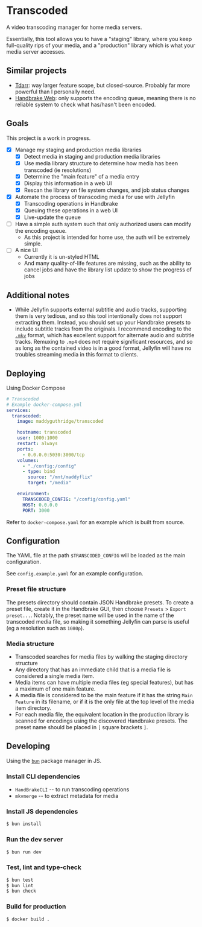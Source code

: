 # Transcoded

A video transcoding manager for home media servers.

Essentially, this tool allows you to have a "staging" library, where you keep
full-quality rips of your media, and a "production" library which is what your
media server accesses.

## Similar projects

* [Tdarr](https://home.tdarr.io/): way larger feature scope, but closed-source.
  Probably far more powerful than I personally need.
* [Handbrake Web](https://github.com/TheNickOfTime/handbrake-web): only supports
  the encoding queue, meaning there is no reliable system to check what
  has/hasn't been encoded.

## Goals

This project is a work in progress.

* [x] Manage my staging and production media libraries
    * [x] Detect media in staging and production media libraries
    * [x] Use media library structure to determine how media has been transcoded
          (ie resolutions)
    * [x] Determine the "main feature" of a media entry
    * [x] Display this information in a web UI
    * [x] Rescan the library on file system changes, and job status changes
* [x] Automate the process of transcoding media for use with Jellyfin
    * [x] Transcoding operations in Handbrake
    * [x] Queuing these operations in a web UI
    * [x] Live-update the queue
* [ ] Have a simple auth system such that only authorized users can modify the
      encoding queue.
    * As this project is intended for home use, the auth will be extremely
      simple.
* [ ] A nice UI
    * Currently it is un-styled HTML
    * And many quality-of-life features are missing, such as the ability to
      cancel jobs and have the library list update to show the progress of jobs

## Additional notes

* While Jellyfin supports external subtitle and audio tracks, supporting them is
  very tedious, and so this tool intentionally does not support extracting
  them. Instead, you should set up your Handbrake presets to include subtitle
  tracks from the originals. I recommend encoding to the
  [`.mkv`](https://en.wikipedia.org/wiki/Matroska) format, which has excellent
  support for alternate audio and subtitle tracks. Remuxing to `.mp4` does not
  require significant resources, and so as long as the contained video is in a
  good format, Jellyfin will have no troubles streaming media in this format to
  clients.

## Deploying

Using Docker Compose

```yml
# Transcoded
# Example docker-compose.yml
services:
  transcoded:
    image: maddyguthridge/transcoded

    hostname: transcoded
    user: 1000:1000
    restart: always
    ports:
      - 0.0.0.0:5030:3000/tcp
    volumes:
      - "./config:/config"
      - type: bind
        source: "/mnt/maddyflix"
        target: "/media"

    environment:
      TRANSCODED_CONFIG: "/config/config.yaml"
      HOST: 0.0.0.0
      PORT: 3000
```

Refer to `docker-compose.yaml` for an example which is built from source.

## Configuration

The YAML file at the path `$TRANSCODED_CONFIG` will be loaded as the main
configuration.

See `config.example.yaml` for an example configuration.

### Preset file structure

The presets directory should contain JSON Handbrake presets. To create a preset
file, create it in the Handbrake GUI, then choose `Presets` >
`Export preset...`. Notably, the preset name will be used in the name of the
transcoded media file, so making it something Jellyfin can parse is useful (eg
a resolution such as `1080p`).

### Media structure

* Transcoded searches for media files by walking the staging directory structure
* Any directory that has an immediate child that is a media file is considered
  a single media item.
* Media items can have multiple media files (eg special features), but has a
  maximum of one main feature.
* A media file is considered to be the main feature if it has the string
  `Main Feature` in its filename, or if it is the only file at the top level of
  the media item directory.
* For each media file, the equivalent location in the production library is
  scanned for encodings using the discovered Handbrake presets. The preset name
  should be placed in `[` square brackets `]`.

## Developing

Using the [`bun`](https://bun.com/) package manager in JS.

### Install CLI dependencies

* `HandBrakeCLI` -- to run transcoding operations
* `mkvmerge` -- to extract metadata for media

### Install JS dependencies

```sh
$ bun install
```

### Run the dev server

```sh
$ bun run dev
```

### Test, lint and type-check

```sh
$ bun test
$ bun lint
$ bun check
```

### Build for production

```sh
$ docker build .
```
